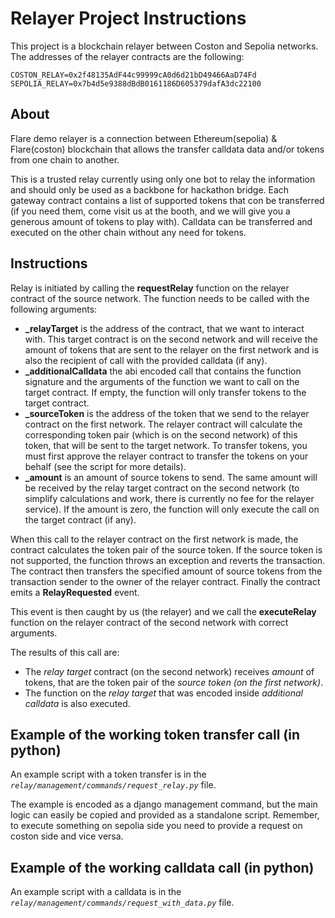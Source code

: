# Relayer Project Instructions
This project is a blockchain relayer between Coston and Sepolia networks.
The addresses of the relayer contracts are the following:
```
COSTON_RELAY=0x2f48135AdF44c99999cA0d6d21bD49466AaD74Fd
SEPOLIA_RELAY=0x7b4d5e9388dBdB0161186D605379dafA3dc22100
```
## About
Flare demo relayer is a connection between Ethereum(sepolia) & Flare(coston) blockchain that allows the transfer calldata data and/or tokens from one chain to another.

This is a trusted relay currently using only one bot to relay the information and should only be used as a backbone for hackathon bridge.
Each gateway contract contains a list of supported tokens that con be transferred (if you need them, come visit us at the booth, and we will give you a generous amount of tokens to play with).
Calldata can be transferred and executed on the other chain without any need for tokens.

## Instructions
Relay is initiated by calling the **requestRelay** function on the relayer contract of the source network. The function needs to be called with the following arguments:

- **_relayTarget** is the address of the contract, that we want to interact with.
This target contract is on the second network and will receive the amount of tokens that are sent to the relayer on the first network and is also the recipient of call with the provided calldata (if any).
- **_additionalCalldata** the abi encoded call that contains the function signature and the arguments of the function we want to call on the target contract.
If empty, the function will only transfer tokens to the target contract.
- **_sourceToken** is the address of the token that we send to the relayer contract on the first network.
The relayer contract will calculate the corresponding token pair (which is on the second network) of this token, that will be sent to the target network.
To transfer tokens, you must first approve the relayer contract to transfer the tokens on your behalf (see the script for more details).
- **_amount** is an amount of source tokens to send.
The same amount will be received by the relay target contract on the second network (to simplify calculations and work, there is currently no fee for the relayer service).
If the amount is zero, the function will only execute the call on the target contract (if any).

When this call to the relayer contract on the first network is made, the contract calculates the token pair of the source token. If the source token is not supported, the function throws an exception and reverts the transaction. The contract then transfers the specified amount of source tokens from the transaction sender to the owner of the relayer contract. Finally the contract emits a **RelayRequested** event.

This event is then caught by us (the relayer) and we call the **executeRelay** function on the relayer contract of the second network with correct arguments. 

The results of this call are:
- The *relay target* contract (on the second network) receives *amount* of tokens, that are the token pair of the *source token (on the first network)*.
- The function on the *relay target* that was encoded inside *additional calldata* is also executed.


## Example of the working token transfer call (in python)
An example script with a token transfer is in the *```relay/management/commands/request_relay.py```* file.

The example is encoded as a django management command, but the main logic can easily be copied and provided as a standalone script.
Remember, to execute something on sepolia side you need to provide a request on coston side and vice versa.

## Example of the working calldata call (in python)
An example script with a calldata is in the *```relay/management/commands/request_with_data.py```* file.


